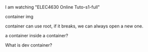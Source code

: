 I am watching "ELEC4630 Online Tuto-s1-full"

container img

container can use root, if it breaks, we can always open a new one.


a container inside a container?

What is dev container?
